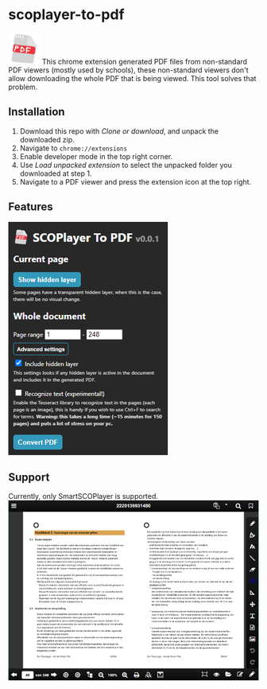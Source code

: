 # scoplayer-to-pdf
![Icon](https://github.com/CodeStix/scoplayer-to-pdf/blob/master/images/icon64.png)
This chrome extension generated PDF files from non-standard PDF viewers (mostly used by schools), 
these non-standard viewers don't allow downloading the whole PDF that is being viewed. This tool solves that problem.


## Installation
1. Download this repo with *Clone or download*, and unpack the downloaded zip.
2. Navigate to `chrome://extensions`
3. Enable developer mode in the top right corner.
4. Use *Load unpacked extension* to select the unpacked folder you downloaded at step 1.
5. Navigate to a PDF viewer and press the extension icon at the top right.


## Features
![The menu](https://github.com/CodeStix/scoplayer-to-pdf/blob/master/images/menu.png)


## Support
Currently, only SmartSCOPlayer is supported. 
![SmartSCOPlayer looks like this](https://github.com/CodeStix/scoplayer-to-pdf/blob/master/images/example.png)